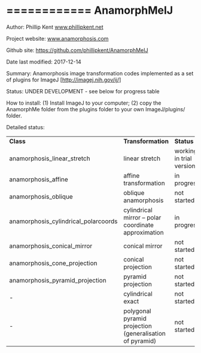 ============
AnamorphMeIJ
============

Author: Phillip Kent www.phillipkent.net

Project website: www.anamorphosis.com

Github site: https://github.com/phillipkent/AnamorphMeIJ

Date last modified: 
2017-12-14

Summary: 
Anamorphosis image transformation codes implemented as a set of plugins for ImageJ [http://imagej.nih.gov/ij/]

Status:
UNDER DEVELOPMENT - see below for progress table

How to install: 
(1) Install ImageJ to your computer; (2) copy the AnamorphMe folder from the plugins folder to your own ImageJ/plugins/ folder.


Detailed status:

<table>
<tr><td><strong>Class</strong></td><td><strong>Transformation</strong></td><td><strong>Status</strong></td></tr>
<tr><td>anamorphosis_linear_stretch</td><td>linear stretch</td><td>working in trial version</td></tr>
<tr><td>anamorphosis_affine</td><td>affine transformation</td><td>in progress</td></tr>
<tr><td>anamorphosis_oblique</td><td>	oblique anamorphosis</td><td>	not started</td></tr>
<tr><td>anamorphosis_cylindrical_polarcoords</td><td>	cylindrical mirror – polar coordinate approximation</td><td>in progress</td></tr>
<tr><td>anamorphosis_conical_mirror</td><td>conical mirror</td><td>	not started</td></tr>
<tr><td>anamorphosis_cone_projection</td><td>conical projection</td><td>	not started</td></tr>
<tr><td>anamorphosis_pyramid_projection</td><td>pyramid projection</td><td>	not started</td></tr>
<tr><td>-</td><td>   cylindrical exact </td><td>  not started</td></tr>
<tr><td>- </td><td> polygonal pyramid projection (generalisation of pyramid)</td><td> not started</td></tr>
</table>
